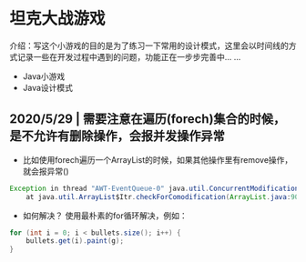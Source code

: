 # 坦克大战游戏
介绍：写这个小游戏的目的是为了练习一下常用的设计模式，这里会以时间线的方式记录一些在开发过程中遇到的问题，功能正在一步步完善中... ...
* Java小游戏
* Java设计模式

## 2020/5/29 | 需要注意在遍历(forech)集合的时候，是不允许有删除操作，会报并发操作异常
* 比如使用forech遍历一个ArrayList的时候，如果其他操作里有remove操作，就会报异常()

``` java
Exception in thread "AWT-EventQueue-0" java.util.ConcurrentModificationException
    at java.util.ArrayList$Itr.checkForComodification(ArrayList.java:901)
```
* 如何解决？
使用最朴素的for循环解决，例如：

``` java
for (int i = 0; i < bullets.size(); i++) {
    bullets.get(i).paint(g);
}
```
